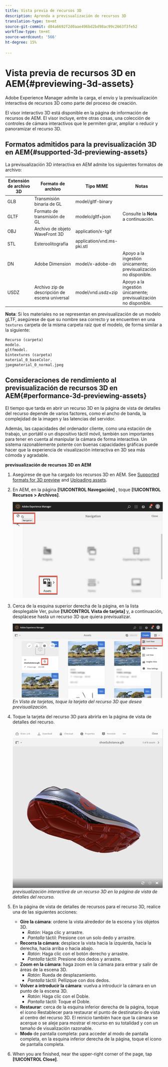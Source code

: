 ```yaml
---
title: Vista previa de recursos 3D
description: Aprenda a previsualización de recursos 3D
translation-type: tm+mt
source-git-commit: d84a6692f2d0aae496bd2bd98ac99c2663f3fe52
workflow-type: tm+mt
source-wordcount: '566'
ht-degree: 15%

---
```



# Vista previa de recursos 3D en AEM{#previewing-3d-assets}

Adobe Experience Manager admite la carga, el envío y la previsualización interactiva de recursos 3D como parte del proceso de creación.

El visor interactivo 3D está disponible en la página de información de recursos de AEM. El visor incluye, entre otras cosas, una colección de controles de cámara interactivos que le permiten girar, ampliar o reducir y panoramizar el recurso 3D.

<!-- See also [Working with 3D assets in Dynamic Media](/help/assets/dynamic-media/assets-3d.md). -->

## Formatos admitidos para la previsualización 3D en AEM{#supported-3d-previewing-assets}

La previsualización 3D interactiva en AEM admite los siguientes formatos de archivo:

| Extensión de archivo 3D | Formato de archivo | Tipo MIME | Notas |
|---|---|---|---|
| GLB | Transmisión binaria de GL | model/gltf-binary |  |
| GLTF | Formato de transmisión de GL | modelo/gltf+json | Consulte la **Nota** a continuación. |
| OBJ | Archivo de objeto WaveFront 3D | application/x-tgif |  |
| STL | Esteroolitografía | application/vnd.ms-pki.stl |  |
| DN | Adobe Dimension | model/x-adobe-dn | Apoyo a la ingestión únicamente; previsualización no disponible. |
| USDZ | Archivo zip de descripción de escena universal | model/vnd.usdz+zip | Apoyo a la ingestión únicamente; previsualización no disponible. |

**Nota**: Si los materiales no se representan en previsualización de un modelo gLTF, asegúrese de que su nombre sea correcto y se encuentren en una `textures` carpeta de la misma carpeta raíz que el modelo, de forma similar a la siguiente:

    Recurso (carpeta)
    modelo.
    gltfmodel.
    bintextures (carpeta)
    material_0_baseColor.
    jpegmaterial_0_normal.jpeg

## Consideraciones de rendimiento al previsualización de recursos 3D en AEM{#performance-3d-previewing-assets}

El tiempo que tarda en abrir un recurso 3D en la página de vista de detalles del recurso depende de varios factores, como el ancho de banda, la complejidad de la imagen y las latencias del servidor.

Además, las capacidades del ordenador cliente, como una estación de trabajo, un portátil o un dispositivo táctil móvil, también son importantes para tener en cuenta al manipular la cámara de forma interactiva. Un sistema razonablemente potente con buenas capacidades gráficas puede hacer que la experiencia de visualización interactiva en 3D sea más cómoda y agradable.

**previsualización de recursos 3D en AEM**

1. Asegúrese de que ha cargado los recursos 3D en AEM.
See [Supported formats for 3D preview](#supported-3d-previewing-assets) and [Uploading assets](/help/assets/manage-digital-assets.md#uploading-assets).
1. En AEM, en la página **[!UICONTROL Navegación]** , toque **[!UICONTROL Recursos > Archivos]**.

   ![Página de navegación](/help/assets/dynamic-media/assets/navigation-assets.png)

1. Cerca de la esquina superior derecha de la página, en la lista desplegable Ver, pulse **[!UICONTROL Vista de tarjeta]** y, a continuación, desplácese hasta un recurso 3D que quiera previsualizar.

   ![Selección de tarjeta 3D](/help/assets/dynamic-media/assets/3d-card-select.png)
   _En Vista de tarjetas, toque la tarjeta del recurso 3D que desea previsualización._

1. Toque la tarjeta del recurso 3D para abrirla en la página de vista de detalles del recurso.

   ![previsualización 3D interactiva](/help/assets/dynamic-media/assets/3d-preview.png)
   _previsualización interactiva de un recurso 3D en la página de vista de detalles del recurso._
1. En la página de vista de detalles de recursos para el recurso 3D, realice una de las siguientes acciones:
   * **Gire la cámara**: ordene la vista alrededor de la escena y los objetos 3D.
      * _Ratón_: Haga clic y arrastre.
      * _Pantalla_ táctil: Presione con un solo dedo y arrastre.
   * **Recorra la cámara**: desplace la vista hacia la izquierda, hacia la derecha, hacia arriba o hacia abajo.
      * _Ratón_: Haga clic con el botón derecho y arrastre.
      * _Pantalla_ táctil: Presione dos dedos y arrastre.
   * **Zoom en la cámara**: haga zoom en la cámara para entrar y salir de áreas de la escena 3D.
      * _Ratón_: Rueda de desplazamiento.
      * _Pantalla_ táctil: Pellizque con dos dedos.
   * **Volver a introducir la cámara**: vuelva a introducir la cámara en un punto de la escena 3D.
      * _Ratón_: Haga clic con el Doble.
      * _Pantalla_ táctil: Toque el Doble.
   * **Restaurar**: cerca de la esquina inferior derecha de la página, toque el icono Restablecer para restaurar el punto de destinatario de vista al centro del recurso 3D. El reinicio también hace que la cámara se acerque o se aleje para mostrar el recurso en su totalidad y con un tamaño de visualización razonable.
   * **Modo** de pantalla completa: para acceder al modo de pantalla completa, en la esquina inferior derecha de la página, toque el icono de pantalla completa.

1. When you are finished, near the upper-right corner of the page, tap **[!UICONTROL Close]**.
